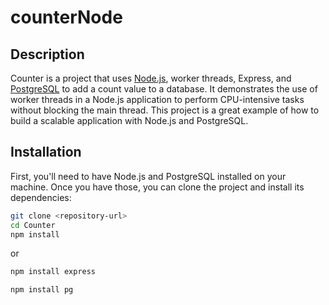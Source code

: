 # counterNode

## Description

Counter is a project that uses [Node.js](https://nodejs.org/en/download/), worker threads, Express, and [PostgreSQL](https://www.postgresql.org/download/) to add a count value to a database. It demonstrates the use of worker threads in a Node.js application to perform CPU-intensive tasks without blocking the main thread. This project is a great example of how to build a scalable application with Node.js and PostgreSQL.

## Installation

First, you'll need to have Node.js and PostgreSQL installed on your machine. Once you have those, you can clone the project and install its dependencies:

```bash
git clone <repository-url>
cd Counter
npm install
```

or 

```bash
npm install express
```
```bash
npm install pg
```